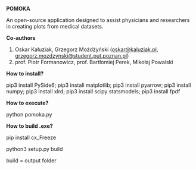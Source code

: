 **POMOKA**


An open-source application designed to assist physicians and researchers in creating plots from medical datasets.

**Co-authors**
1. Oskar Kałuziak, Grzegorz Możdżyński (oskar@kaluziak.pl, grzegorz.mozdzynski@student.put.poznan.pl)
2. prof. Piotr Formanowicz, prof. Bartłomiej Perek, Mikołaj Powalski

**How to install?**

pip3 install PySide6; pip3 install matplotlib; pip3 install pyarrow; pip3 install numpy; pip3 install xlrd; pip3 install scipy statsmodels; pip3 install fpdf

**How to execute?**

python pomoka.py

**How to build .exe?**

pip install cx_Freeze

python3 setup.py build 

build = output folder
